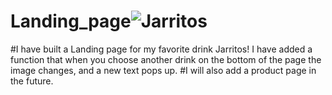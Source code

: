 # Landing_page![Jarritos](https://github.com/AlperAyik/Landing_page/assets/144916215/697f80c8-3dce-43db-a8e3-1d95d1aaf28c)
#I have built a Landing page for my favorite drink Jarritos!
I have added a function that when you choose another drink on the bottom of the page the image changes, and a new text pops up.
#I will also add a product page in the future.
